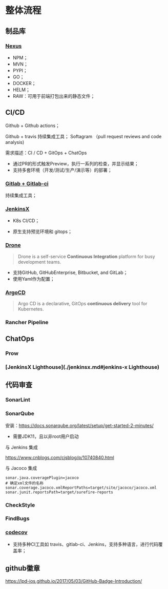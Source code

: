# 整体流程

## 制品库

### [Nexus](./nexus.md)

- NPM；
- MVN；
- PYPI；
- GO；
- DOCKER；
- HELM；
- RAW：可用于前端打包出来的静态文件；



## CI/CD

Github + Github actions；

Github + travis 持续集成工具； Softagram （pull request reviews and code analysis)



需求描述：CI / CD + GitOps + ChatOps

- 通过PR的形式触发Preview，执行一系列的检查，并显示结果；
- 支持多套环境（开发/测试/生产/演示等）的部署；



### [Gitlab + Gitlab-ci](./gitlab.md)

持续集成工具；



### [JenkinsX](./jenkinsx.md)

- K8s CI/CD；

- 原生支持预览环境和 gitops；

  

### [Drone](./drone.md)

> Drone is a self-service **Continuous Integration** platform for busy development teams.

- 支持GitHub, GitHubEnterprise, Bitbucket, and GitLab；
- 使用Yaml作为配置；



### [ArgoCD](https://github.com/argoproj/argo-cd)

> Argo CD is a declarative, GitOps **continuous delivery** tool for Kubernetes.



### Rancher Pipeline



## ChatOps

### Prow

### [JenkinsX Lighthouse](./jenkinsx.md#jenkins-x Lighthouse)



## 代码审查

### SonarLint



### SonarQube

安装：https://docs.sonarqube.org/latest/setup/get-started-2-minutes/

- 需要JDK11，且以非root用户启动

与 Jenkins 集成

https://www.cnblogs.com/cjsblog/p/10740840.html

与 Jacoco 集成

```properties
sonar.java.coveragePlugin=jacoco
# 确定xml文件的名称
sonar.coverage.jacoco.xmlReportPaths=target/site/jacoco/jacoco.xml
sonar.junit.reportsPath=target/surefire-reports
```

### CheckStyle



### FindBugs



### [codecov](https://docs.codecov.io/docs/supported-languages)

- 支持多种CI工具如 travis、gitlab-ci、Jenkins，支持多种语言，进行代码覆盖率；





## github徽章

https://lpd-ios.github.io/2017/05/03/GitHub-Badge-Introduction/